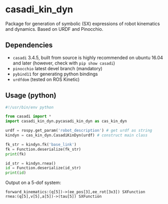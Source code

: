 # casadi_kin_dyn
Package for generation of symbolic (SX) expressions of robot kinematics and dynamics. Based on URDF and Pinocchio.

## Dependencies
- `casadi` 3.4.5, built from source is highly recommended on ubuntu 16.04 and later (however, check with `pip show casadi`)
- `pinocchio` latest devel branch (mandatory)
- `pybind11` for generating python bindings
- `urdfdom` (tested on ROS Kinetic)

## Usage (python)
``` python
#!/usr/bin/env python

from casadi import *
import casadi_kin_dyn.pycasadi_kin_dyn as cas_kin_dyn

urdf = rospy.get_param('robot_description') # get urdf as string
kindyn = cas_kin_dyn.CasadiKinDyn(urdf) # construct main class

fk_str = kindyn.fk('base_link')
fk = Function.deserialize(fk_str)
print(fk)

id_str = kindyn.rnea()
id = Function.deserialize(id_str)
print(id)
```

Output on a 5-dof system:

```
forward_kinematics:(q[5])->(ee_pos[3],ee_rot[3x3]) SXFunction
rnea:(q[5],v[5],a[5])->(tau[5]) SXFunction
```
